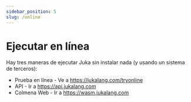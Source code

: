 ```yaml
---
sidebar_position: 5
slug: /online
---
```


# Ejecutar en línea

Hay tres maneras de ejecutar Juka sin instalar nada (y usando un sistema de terceros):

- Prueba en línea - Ve a https://jukalang.com/tryonline
- API - Ir a https://api.jukalang.com
- Colmena Web - Ir a https://wasm.jukalang.com